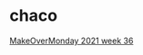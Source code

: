 # chaco


[MakeOverMonday 2021 week 36](https://github.com/aaizemberg/chaco/blob/main/mom2021w36.html)
